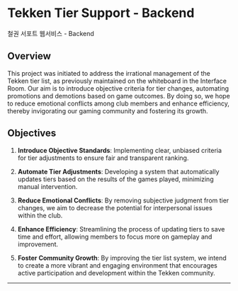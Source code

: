 # Tekken Tier Support - Backend
철권 서포트 웹서비스 - Backend

## Overview

This project was initiated to address the irrational management of the Tekken tier list, as previously maintained on the whiteboard in the Interface Room. Our aim is to introduce objective criteria for tier changes, automating promotions and demotions based on game outcomes. By doing so, we hope to reduce emotional conflicts among club members and enhance efficiency, thereby invigorating our gaming community and fostering its growth.

## Objectives

1. **Introduce Objective Standards**: Implementing clear, unbiased criteria for tier adjustments to ensure fair and transparent ranking.

2. **Automate Tier Adjustments**: Developing a system that automatically updates tiers based on the results of the games played, minimizing manual intervention.

3. **Reduce Emotional Conflicts**: By removing subjective judgment from tier changes, we aim to decrease the potential for interpersonal issues within the club.

4. **Enhance Efficiency**: Streamlining the process of updating tiers to save time and effort, allowing members to focus more on gameplay and improvement.

5. **Foster Community Growth**: By improving the tier list system, we intend to create a more vibrant and engaging environment that encourages active participation and development within the Tekken community.

---
